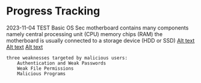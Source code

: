 # Progress Tracking

2023-11-04 TEST
Basic OS Sec
motherboard contains many components namely
 central processing unit (CPU)
 memory chips (RAM) 
 the motherboard is usually connected to a storage device (HDD or SSD)
    [Alt text](image.png)
    [Alt text](image-1.png)
    [Alt text](image-2.png)

    three weaknesses targeted by malicious users:
        Authentication and Weak Passwords
        Weak File Permissions
        Malicious Programs

